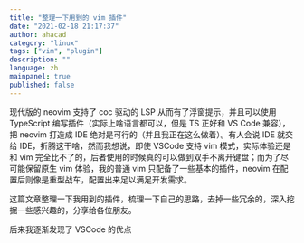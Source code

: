 ```yaml
---
title: "整理一下用到的 vim 插件"
date: "2021-02-18 21:17:37"
author: ahacad
category: "linux"
tags: ["vim", "plugin"]
description: ""
language: zh
mainpanel: true
published: false
---
```


现代版的 neovim 支持了 coc 驱动的 LSP 从而有了浮窗提示，并且可以使用 TypeScript 编写插件（实际上啥语言都可以，但是 TS 正好和 VS Code 兼容），把 neovim 打造成 IDE 绝对是可行的（并且我正在这么做着）。有人会说 IDE 就交给 IDE，折腾这干啥，然而我想说，即使 VSCode 支持 vim 模式，实际体验还是和 vim 完全比不了的，后者使用的时候真的可以做到双手不离开键盘；而为了尽可能保留原生 vim 体验，我的普通 vim 只配备了一些基本的插件，neovim 在配置后则像是重型战车，配置出来足以满足开发需求。

这篇文章整理一下我用到的插件，梳理一下自己的思路，去掉一些冗余的，深入挖掘一些感兴趣的，分享给各位朋友。

后来我逐渐发现了 VSCode 的优点
### 


